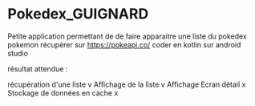 # Pokedex_GUIGNARD

Petite application permettant de de faire apparaitre une liste du pokedex pokemon récupérer sur https://pokeapi.co/
coder en kotlin sur android studio


résultat attendue :

récupération d'une liste v
Affichage de la liste v
Affichage Ecran détail x
Stockage de données en cache x
